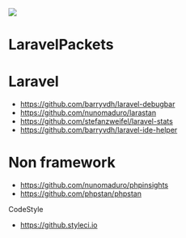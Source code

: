 ![](https://github.styleci.io/repos/7548986/shield?style=plastic)

# LaravelPackets


# Laravel

- https://github.com/barryvdh/laravel-debugbar
- https://github.com/nunomaduro/larastan
- https://github.com/stefanzweifel/laravel-stats
- https://github.com/barryvdh/laravel-ide-helper

# Non framework
 - https://github.com/nunomaduro/phpinsights
 - https://github.com/phpstan/phpstan

 CodeStyle
 - https://github.styleci.io